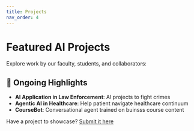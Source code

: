 ```yaml
---
title: Projects
nav_order: 4
---
```


# Featured AI Projects

Explore work by our faculty, students, and collaborators:

## 🎯 Ongoing Highlights
- **AI Application in Law Enforcement**: AI projects to fight crimes  
- **Agentic AI in Healthcare**: Help patient navigate healthcare continuum
- **CourseBot**: Conversational agent trained on buinsss course content  

Have a project to showcase? [Submit it here](#)
